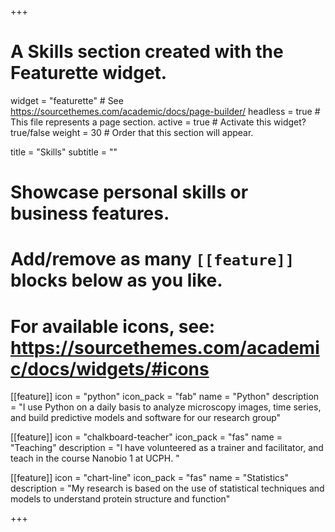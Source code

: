 +++
# A Skills section created with the Featurette widget.
widget = "featurette"  # See https://sourcethemes.com/academic/docs/page-builder/
headless = true  # This file represents a page section.
active = true  # Activate this widget? true/false
weight = 30  # Order that this section will appear.

title = "Skills"
subtitle = ""

# Showcase personal skills or business features.
# 
# Add/remove as many `[[feature]]` blocks below as you like.
# 
# For available icons, see: https://sourcethemes.com/academic/docs/widgets/#icons

[[feature]]
    icon = "python"
    icon_pack = "fab"
    name = "Python"
    description = "I use Python on a daily basis to analyze microscopy images, time series, and build predictive models and software for our research group"
  
[[feature]]
    icon = "chalkboard-teacher"
    icon_pack = "fas"
    name = "Teaching"
    description = "I have volunteered as a trainer and facilitator, and teach in the course Nanobio 1 at UCPH. "
  
[[feature]]
    icon = "chart-line"
    icon_pack = "fas"
    name = "Statistics"
    description = "My research is based on the use of statistical techniques and models to understand protein structure and function"  

+++
